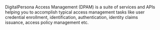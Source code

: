 DigitalPersona Access Management (DPAM) is a suite of services and APIs
helping you to accomplish typical access management tasks 
like user credential enrollment, identification, authentication,
identity claims issuance, access policy management etc.
